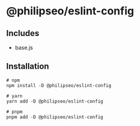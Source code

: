 # @philipseo/eslint-config

## Includes
- base.js

## Installation
```
# npm
npm install -D @philipseo/eslint-config

# yarn
yarn add -D @philipseo/eslint-config

# pnpm
pnpm add -D @philipseo/eslint-config
```
